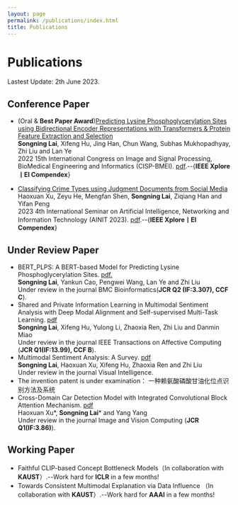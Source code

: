 ```yaml
---
layout: page
permalink: /publications/index.html
title: Publications
---
```


# Publications

Lastest Update: 2th June 2023.

## Conference Paper

- (Oral & **Best Paper Award**)[Predicting Lysine Phosphoglycerylation Sites using Bidirectional Encoder Representations with Transformers & Protein Feature Extraction and Selection](https://ieeexplore.ieee.org/abstract/document/9979871/)
<br>**Songning Lai**, Xifeng Hu, Jing Han, Chun Wang, Subhas Mukhopadhyay, Zhi Liu and Lan Ye<br> 2022 15th International Congress on Image and Signal Processing, BioMedical Engineering and Informatics (CISP-BMEI). [pdf](https://ieeexplore.ieee.org/stamp/stamp.jsp?tp=&arnumber=9979871).--{**IEEE Xplore丨EI Compendex**}

- [Classifying Crime Types using Judgment Documents from Social Media](file/ljq.pdf)
<br>Haoxuan Xu, Zeyu He, Mengfan Shen, **Songning Lai**, Ziqiang Han and Yifan Peng<br> 2023 4th International Seminar on Artificial Intelligence, Networking and Information Technology (AINIT 2023). [pdf](file/ljq.pdf).--{**IEEE Xplore丨EI Compendex**}
                                                                                

## Under Review Paper

- BERT_PLPS: A BERT-based Model for Predicting Lysine Phosphoglycerylation Sites. [pdf.](https://assets.researchsquare.com/files/rs-2858313/v1_covered_07d0e57c-bbc3-4bca-9e12-eb9ff6192f04.pdf?c=1683001221
) <br>**Songning Lai**, Yankun Cao, Pengwei Wang, Lan Ye and Zhi Liu<br>
Under review in the journal BMC Bioinformatics(**JCR Q2 (IF:3.307), CCF C**).
- Shared and Private Information Learning in Multimodal Sentiment Analysis with Deep Modal Alignment and Self-supervised Multi-Task Learning. [pdf](https://arxiv.org/pdf/2305.08473.pdf) <br>**Songning Lai**, Xifeng Hu, Yulong Li, Zhaoxia Ren, Zhi Liu and Danmin Miao<br>
Under review in the journal IEEE Transactions on Affective Computing (**JCR Q1(IF:13.99), CCF B**).
- Multimodal Sentiment Analysis: A Survey. [pdf](https://arxiv.org/pdf/2305.07611.pdf) <br>**Songning Lai**, Haoxuan Xu, Xifeng Hu, Zhaoxia Ren and Zhi Liu<br>
Under review in the journal Visual Intelligence.
- The invention patent is under examination： 一种赖氨酸磷酸甘油化位点识别方法及系统 
- Cross-Domain Car Detection Model with Integrated Convolutional Block Attention Mechanism. [pdf]([file/MultimodalS.pdf](https://arxiv.org/pdf/2305.20055.pdf)) <br>Haoxuan Xu*, **Songning Lai*** and Yang Yang<br>
Under review in the journal Image and Vision Computing (**JCR Q1(IF:3.86)**).

## Working Paper

- Faithful CLIP-based Concept Bottleneck Models（In collaboration with **KAUST**）.--Work hard for **ICLR** in a few months!
- Towards Consistent Multimodal Explanation via Data Influence （In collaboration with **KAUST**）.--Work hard for **AAAI** in a few months!



